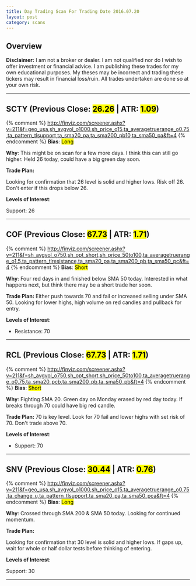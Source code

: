 ```yaml
---
title: Day Trading Scan For Trading Date 2016.07.20
layout: post
category: scans
---
```


Overview
--- 

**Disclaimer:** I am not a broker or dealer. I am not qualified nor do I wish to offer investment or financial advice. I am publishing these trades for my own educational purposes. My theses may be incorrect and trading these tickers may result in financial loss/ruin. All trades undertaken are done so at your own risk.

***

SCTY (Previous Close: <mark>26.26</mark> | ATR: <mark>1.09</mark>)
---
{% comment %}
http://finviz.com/screener.ashx?v=211&f=geo_usa,sh_avgvol_o1000,sh_price_o15,ta_averagetruerange_o0.75,ta_pattern_tlsupport,ta_sma20_pa,ta_sma200_pb10,ta_sma50_pa&ft=4
{% endcomment %}
**Bias**: <mark class="long">Long</mark>

**Why**: This might be on scan for a few more days. I think this can still go higher. Held 26 today, could have a big green day soon. 

**Trade Plan:** 

Looking for confirmation that 26 level is solid and higher lows. Risk off 26. Don't enter if this drops below 26.

**Levels of Interest**:

Support: 26

***

COF (Previous Close: <mark>67.73</mark> | ATR: <mark>1.71</mark>)
---
{% comment %}
http://finviz.com/screener.ashx?v=211&f=sh_avgvol_o750,sh_opt_short,sh_price_50to100,ta_averagetruerange_o1.5,ta_pattern_tlresistance,ta_sma20_pa,ta_sma200_pb,ta_sma50_pc&ft=4
{% endcomment %}
**Bias**: <mark class="short">Short</mark>

**Why**: Four red days in and finished below SMA 50 today. Interested in what happens next, but think there may be a short trade her soon. 

**Trade Plan:** Either push towards 70 and fail or increased selling under SMA 50. Looking for lower highs, high volume on red candles and pullback for entry.

**Levels of Interest**:

* Resistance: 70

***

RCL (Previous Close: <mark>67.73</mark> | ATR: <mark>1.71</mark>)
---
{% comment %}
http://finviz.com/screener.ashx?v=211&f=sh_avgvol_o750,sh_opt_short,sh_price_50to100,ta_averagetruerange_o0.75,ta_sma20_pcb,ta_sma200_pb,ta_sma50_pb&ft=4
{% endcomment %}
**Bias**: <mark class="short">Short</mark>

**Why**: Fighting SMA 20. Green day on Monday erased by red day today. If breaks through 70 could have big red candle. 

**Trade Plan:** 70 is key level. Look for 70 fail and lower highs with set risk of 70. Don't trade above 70.

**Levels of Interest**:

* Support: 70

***

SNV (Previous Close: <mark>30.44</mark> | ATR: <mark>0.76</mark>)
---
{% comment %}
http://finviz.com/screener.ashx?v=211&f=geo_usa,sh_avgvol_o1000,sh_price_o15,ta_averagetruerange_o0.75,ta_change_u,ta_pattern_tlsupport,ta_sma20_pa,ta_sma50_pca&ft=4
{% endcomment %}
**Bias**: <mark class="long">Long</mark>

**Why**: Crossed through SMA 200 & SMA 50 today. Looking for continued momentum.

**Trade Plan:** 

Looking for confirmation that 30 level is solid and higher lows. If gaps up, wait for whole or half dollar tests before thinking of entering.

**Levels of Interest**:

Support: 30

***
